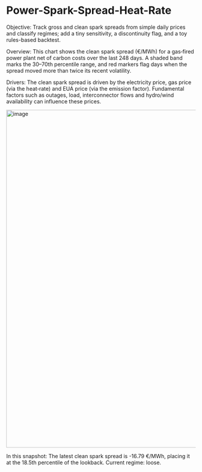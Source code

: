 # Power-Spark-Spread-Heat-Rate
Objective: Track gross and clean spark spreads from simple daily prices and classify regimes; add a tiny sensitivity, a discontinuity flag, and a toy rules-based backtest.


Overview: This chart shows the clean spark spread (€/MWh) for a gas‑fired power plant net of carbon costs over the last 248 days. A shaded band marks the 30–70th percentile range, and red markers flag days when the spread moved more than twice its recent volatility.

Drivers: The clean spark spread is driven by the electricity price, gas price (via the heat‑rate) and EUA price (via the emission factor). Fundamental factors such as outages, load, interconnector flows and hydro/wind availability can influence these prices.

<img width="1500" height="900" alt="image" src="https://github.com/user-attachments/assets/ae4221d9-d1bb-471a-8f04-f600d6df9882" />

In this snapshot: The latest clean spark spread is -16.79 €/MWh, placing it at the 18.5th percentile of the lookback. Current regime: loose.
